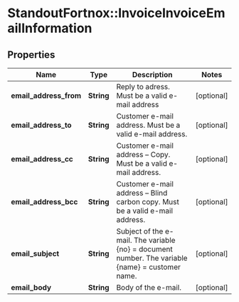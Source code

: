 # StandoutFortnox::InvoiceInvoiceEmailInformation

## Properties
Name | Type | Description | Notes
------------ | ------------- | ------------- | -------------
**email_address_from** | **String** | Reply to adress. Must be a valid e-mail address | [optional] 
**email_address_to** | **String** | Customer e-mail address. Must be a valid e-mail address. | [optional] 
**email_address_cc** | **String** | Customer e-mail address – Copy. Must be a valid e-mail address. | [optional] 
**email_address_bcc** | **String** | Customer e-mail address – Blind carbon copy. Must be a valid e-mail address. | [optional] 
**email_subject** | **String** | Subject of the e-mail. The variable {no} &#x3D; document number. The variable {name} &#x3D; customer name. | [optional] 
**email_body** | **String** | Body of the e-mail. | [optional] 

